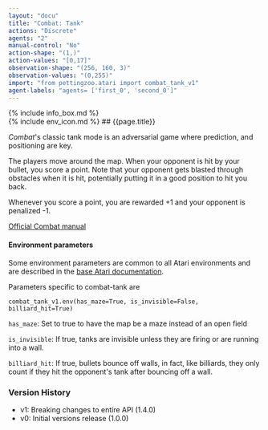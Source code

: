 ```yaml
---
layout: "docu"
title: "Combat: Tank"
actions: "Discrete"
agents: "2"
manual-control: "No"
action-shape: "(1,)"
action-values: "[0,17]"
observation-shape: "(256, 160, 3)"
observation-values: "(0,255)"
import: "from pettingzoo.atari import combat_tank_v1"
agent-labels: "agents= ['first_0', 'second_0']"
---
```


<div class="docu-info" markdown="1">
{% include info_box.md %}
</div>

<div class="docu-content" markdown="1">
<div class="appear_big" markdown="1">
{% include env_icon.md %}
## {{page.title}}
</div>




*Combat*'s classic tank mode is an adversarial game where prediction, and positioning are key.

The players move around the map. When your opponent is hit by your bullet,
you score a point. Note that your opponent gets blasted through obstacles when it is hit, potentially putting it in a good position to hit you back.

Whenever you score a point, you are rewarded +1 and your opponent is penalized -1.

[Official Combat manual](https://atariage.com/manual_html_page.php?SoftwareID=935)


#### Environment parameters

Some environment parameters are common to all Atari environments and are described in the [base Atari documentation](../atari).

Parameters specific to combat-tank are

```
combat_tank_v1.env(has_maze=True, is_invisible=False, billiard_hit=True)
```

`has_maze`:  Set to true to have the map be a maze instead of an open field

`is_invisible`:  If true, tanks are invisible unless they are firing or are running into a wall.

`billiard_hit`:  If true, bullets bounce off walls, in fact, like billiards, they only count if they hit the opponent's tank after bouncing off a wall.

### Version History

* v1: Breaking changes to entire API (1.4.0)
* v0: Initial versions release (1.0.0)
</div>

